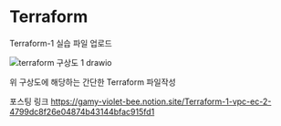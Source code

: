 # Terraform
Terraform-1 실습 파일 업로드 

![terraform 구상도 1 drawio](https://user-images.githubusercontent.com/119554758/223616951-c965f6a4-d68e-48f4-ad05-6905460aa25c.png)

위 구상도에 해당하는 간단한 Terraform 파일작성

포스팅 링크
https://gamy-violet-bee.notion.site/Terraform-1-vpc-ec-2-4799dc8f26e04874b43144bfac915fd1
